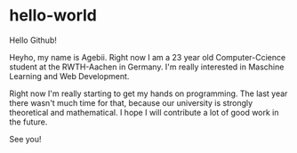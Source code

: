 # hello-world
Hello Github!

Heyho, my name is Agebii. Right now I am a 23 year old Computer-Ccience student at the RWTH-Aachen in Germany.
I'm really interested in Maschine Learning and Web Development. 

Right now I'm really starting to get my hands on programming. The last year there wasn't much time for that, because our university is strongly theoretical and mathematical. I hope I will contribute a lot of good work in the future. 

See you!

